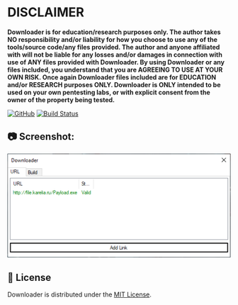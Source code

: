 # DISCLAIMER
**Downloader is for education/research purposes only. The author takes NO responsibility and/or liability for how you choose to use any of the tools/source code/any files provided.
 The author and anyone affiliated with will not be liable for any losses and/or damages in connection with use of ANY files provided with Downloader.
 By using Downloader or any files included, you understand that you are AGREEING TO USE AT YOUR OWN RISK. Once again Downloader files included are for EDUCATION and/or RESEARCH purposes ONLY.
 Downloader is ONLY intended to be used on your own pentesting labs, or with explicit consent from the owner of the property being tested.** 

[![GitHub](https://img.shields.io/github/license/kadzicuh/Downloader)](LICENSE)
[![Build Status](https://dev.azure.com/kadzicuh/Crypter/_apis/build/status/kadzicuh.Crypter?branchName=main)](https://dev.azure.com/kadzicuh/Crypter/_build/latest?definitionId=12&branchName=main)

 ## 📷 Screenshot:
![Screenshot](Screenshot.png)

## 📃 License
Downloader is distributed under the [MIT License](LICENSE).
